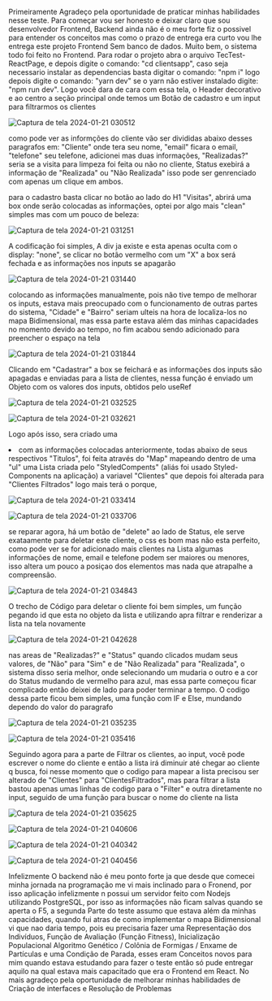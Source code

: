 Primeiramente Agradeço pela oportunidade de praticar minhas habilidades nesse teste. Para começar vou ser honesto e deixar claro que sou desenvolvedor Frontend, Backend ainda não é o meu forte
fiz o possivel para entender os conceitos mas como o prazo de entrega era curto vou lhe entrega este projeto Frontend Sem banco de dados. Muito bem, o sistema todo foi feito no Frontend. Para rodar o projeto abra o arquivo TecTest-ReactPage, e depois digite o comando: "cd clientsapp", caso seja necessario instalar as dependencias basta digitar o comando: "npm i" logo depois digite o comando: "yarn dev" se o yarn não estiver instalado digite: "npm run dev". 
Logo você dara de cara com essa tela, o Header decorativo e ao centro a seção principal onde temos um Botão de cadastro e um input para filtrarmos os clientes

![Captura de tela 2024-01-21 030512](https://github.com/hianmateus/TecTest-ReactPage/assets/103609199/e3ef9a8a-70c7-411b-b914-9fe3c2440e51)

como pode ver as informções do cliente vão ser divididas abaixo desses paragrafos em: "Cliente" onde tera seu nome, "email" ficara o email, "telefone" seu telefone, adicionei mas duas informações,
"Realizadas?" seria se a visita para limpeza foi feita ou não no cliente, Status exebirá a informação de "Realizada" ou "Não Realizada" isso pode ser genrenciado com apenas um clique em ambos.


para o cadastro basta clicar no botão ao lado do H1 "Visitas", abrirá uma box onde serão colocadas as informações, optei por algo mais "clean" simples mas com um pouco de beleza:

![Captura de tela 2024-01-21 031251](https://github.com/hianmateus/TecTest-ReactPage/assets/103609199/865545a7-f777-457e-9111-dde4baff4650)

A codificação foi simples, A div ja existe e esta apenas oculta com o display: "none", se clicar no botão vermelho com um "X" a box será fechada e as informações nos inputs se apagarão

![Captura de tela 2024-01-21 031440](https://github.com/hianmateus/TecTest-ReactPage/assets/103609199/9c51afb1-5779-4c67-90b9-18552442162c)


colocando as informações manualmente, pois não tive tempo de melhorar os inputs, estava mais preocupado com o funcionamento de outras partes do sistema, "Cidade" e "Bairro" seriam ulteis na hora
de localiza-los no mapa Bidimensional, mas essa parte estava além das minhas capacidades no momento devido ao tempo, no fim acabou sendo adicionado para preencher o espaço na tela

![Captura de tela 2024-01-21 031844](https://github.com/hianmateus/TecTest-ReactPage/assets/103609199/0d1a80ca-5d4c-4a2a-a4e9-c49445ef2a10)


Clicando em "Cadastrar" a box se feichará e as informações dos inputs são apagadas e enviadas para a lista de clientes, nessa função é enviado um Objeto com os valores dos inputs, obtidos pelo
useRef

![Captura de tela 2024-01-21 032525](https://github.com/hianmateus/TecTest-ReactPage/assets/103609199/3e864e81-9093-4fd1-b0a9-24c081897b2e)

![Captura de tela 2024-01-21 032621](https://github.com/hianmateus/TecTest-ReactPage/assets/103609199/a8d099ac-d362-4aa3-be82-c07c01ac573d)


Logo após isso, sera criado uma <li> com as informações colocadas anteriormente, todas abaixo de seus respectivos "Titulos", foi feita através do "Map" mapeando dentro de uma "ul" uma Lista criada pelo "StyledCompents"
(aliás foi usado Styled-Components na aplicação) a variavel "Clientes" que depois foi alterada para "Clientes Filtrados" logo mais terá o porque,

![Captura de tela 2024-01-21 033414](https://github.com/hianmateus/TecTest-ReactPage/assets/103609199/a66ba6de-d51b-4b6d-8211-9b069879dd4c)

![Captura de tela 2024-01-21 033706](https://github.com/hianmateus/TecTest-ReactPage/assets/103609199/1742e83e-7feb-470f-b301-d7887bac679e)


se reparar agora, há um botão de "delete" ao lado de Status, ele serve exataamente para deletar este cliente, o css es bom mas não esta perfeito, como pode ver se for adicionado mais clientes
na Lista algumas informações de nome, email e telefone podem ser maiores ou menores, isso altera um pouco a posiçao dos elementos mas nada que atrapalhe a compreensão.

![Captura de tela 2024-01-21 034843](https://github.com/hianmateus/TecTest-ReactPage/assets/103609199/4f28ec64-c8ef-402b-9a28-c8e73e4e970f)

O trecho de Código para deletar o cliente foi bem simples, um função pegando id que esta no objeto da lista e utilizando apra filtrar e renderizar a lista na tela novamente

![Captura de tela 2024-01-21 042628](https://github.com/hianmateus/TecTest-ReactPage/assets/103609199/4dbea872-03db-4c8c-b96f-7411458aac35)


nas areas de "Realizadas?" e "Status" quando clicados mudam seus valores, de "Não" para "Sim" e de "Não Realizada" para "Realizada", o sistema disso seria melhor, onde selecionando um mudaria
o outro e a cor do Status mudando de vermelho para azul, mas essa parte começou ficar complicado então deixei de lado para poder terminar a tempo. O codigo dessa parte ficou bem simples, uma
função com IF e Else, mundando dependo do valor do paragrafo

![Captura de tela 2024-01-21 035235](https://github.com/hianmateus/TecTest-ReactPage/assets/103609199/55deae8d-faac-4bd0-9f5d-13bc73172ec5)


![Captura de tela 2024-01-21 035416](https://github.com/hianmateus/TecTest-ReactPage/assets/103609199/4a8b9ad9-9e6e-4371-93b7-b68d5b5dfa55)


Seguindo agora para a parte de Filtrar os clientes, ao input, você pode escrever o nome do cliente e então a lista irá diminuir até chegar ao cliente q busca, foi nesse momento que o 
codigo para mapear a lista precisou ser alterado de "Clientes" para "ClientesFiltrados", mas para filtrar a lista bastou apenas umas linhas de codigo para o "Filter" e outra diretamente no input, seguido de uma função para
buscar o nome do cliente na lista

![Captura de tela 2024-01-21 035625](https://github.com/hianmateus/TecTest-ReactPage/assets/103609199/4c204c8a-2576-49f1-bc95-5c4c6d6e512f)

![Captura de tela 2024-01-21 040606](https://github.com/hianmateus/TecTest-ReactPage/assets/103609199/531fba2e-c862-4cf5-b609-25021aba0ba7)


![Captura de tela 2024-01-21 040342](https://github.com/hianmateus/TecTest-ReactPage/assets/103609199/a4c4dbeb-88c5-40c2-bba5-651facbe22a5)

![Captura de tela 2024-01-21 040456](https://github.com/hianmateus/TecTest-ReactPage/assets/103609199/830c0082-3365-4a98-a7cc-84fc279a5762)


Infelizmente O backend não é meu ponto forte ja que desde que comecei minha jornada na programação me vi mais inclinado para o Fronend, por isso aplicação infelizmente n possui um servidor
feito com Nodejs utilizando PostgreSQL, por isso as informações não ficam salvas quando se aperta o F5, a segunda Parte do teste assumo que estava além da minhas capacidades, quando fui atras
de como implementar o mapa Bidimensional vi que nao daria tempo, pois eu precisaria fazer uma Representação dos Indivíduos, Função de Avaliação (Função Fitness), Inicialização Populacional
Algoritmo Genético / Colônia de Formigas / Enxame de Partículas e uma Condição de Parada, esses eram Conceitos novos para mim quando estava estudando para fazer o teste então só pude entregar
aquilo na qual estava mais capacitado que era o Frontend em React. No mais agradeço pela oportunidade de melhorar minhas habilidades de Criação de interfaces e Resolução de Problemas



